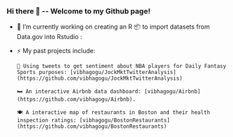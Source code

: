 ### Hi there 👋 -- Welcome to my Github page!

- 🔭 I’m currently working on creating an R 📦 to import datasets from Data.gov into Rstudio :   

- ⚡ My past projects include:   

      🏀 Using tweets to get sentiment about NBA players for Daily Fantasy Sports purposes: [vibhagogu/JockMktTwitterAnalysis](https://github.com/vibhagogu/JockMktTwitterAnalysis)  
      
      🛏 An interactive Airbnb data dashboard: [vibhagogu/Airbnb](https://github.com/vibhagogu/Airbnb). 
      
      🍽️ A interactive map of restaurants in Boston and their health inspection ratings: [vibhagogu/BostonRestaurants](https://github.com/vibhagogu/BostonRestaurants)
    
